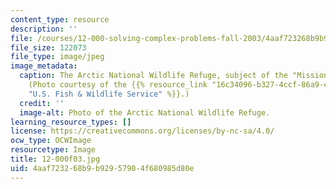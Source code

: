 ```yaml
---
content_type: resource
description: ''
file: /courses/12-000-solving-complex-problems-fall-2003/4aaf723268b9b92957904f680985d80e_12-000f03.jpg
file_size: 122073
file_type: image/jpeg
image_metadata:
  caption: The Arctic National Wildlife Refuge, subject of the "Mission 2007" challenge.
    (Photo courtesy of the {{% resource_link "16c34096-b327-4ccf-86a9-cc758afac467"
    "U.S. Fish & Wildlife Service" %}}.)
  credit: ''
  image-alt: Photo of the Arctic National Wildlife Refuge.
learning_resource_types: []
license: https://creativecommons.org/licenses/by-nc-sa/4.0/
ocw_type: OCWImage
resourcetype: Image
title: 12-000f03.jpg
uid: 4aaf7232-68b9-b929-5790-4f680985d80e
---
```

